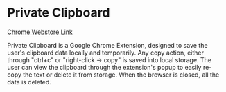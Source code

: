 # Private Clipboard
[Chrome Webstore Link](https://chrome.google.com/webstore/detail/private-clipboard/fpmgengjecfakekfgmlaakkhllclmlal)

Private Clipboard is a Google Chrome Extension, designed to save the user's clipboard data locally and temporarily. Any copy action, either through "ctrl+c" or "right-click -> copy" is saved into local storage. The user can view the clipboard through the extension's popup to easily re-copy the text or delete it from storage. When the browser is closed, all the data is deleted.
